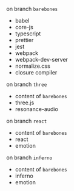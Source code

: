 
on branch `barebones`

* babel
* core-js
* typescript
* prettier
* jest
* webpack
* webpack-dev-server
* normalize.css
* closure compiler

on branch `three`

* content of `barebones`
* three.js
* resonance-audio

on branch `react`

* content of `barebones`
* react
* emotion

on branch `inferno`

* content of `barebones`
* inferno
* emotion
